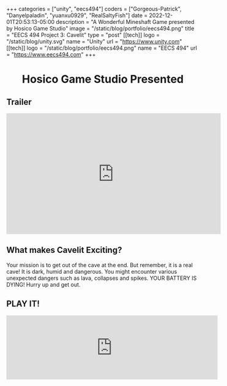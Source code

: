 +++
categories = ["unity", "eecs494"]
coders = ["Gorgeous-Patrick", "Danyelpaladin", "yuanxu0929", "RealSaltyFish"]
date = 2022-12-01T20:53:13-05:00
description = "A Wonderful Mineshaft Game presented by Hosico Game Studio"
image = "/static/blog/portfolio/eecs494.png"
title = "EECS 494 Project 3: Cavelit"
type = "post"
[[tech]]
logo = "/static/blog/unity.svg"
name = "Unity"
url = "https://www.unity.com"
[[tech]]
logo = "/static/blog/portfolio/eecs494.png"
name = "EECS 494"
url = "https://www.eecs494.com"
+++

<center><h1>Hosico Game Studio Presented</h1></center>

## Trailer

<center>
<iframe width="560" height="315" src="https://www.youtube-nocookie.com/embed/oizey1BYwk4" title="YouTube video player" frameborder="0" allow="accelerometer; autoplay; clipboard-write; encrypted-media; gyroscope; picture-in-picture" allowfullscreen></iframe>
</center>

## What makes Cavelit Exciting?

Your mission is to get out of the cave at the end. But remember, it is a real cave! It is dark, humid and dangerous. You might encounter various unexpected dangers such as lava, collapses and spikes. YOUR BATTERY IS DYING! Hurry up and get out.

## PLAY IT!

<center><iframe src="https://itch.io/embed/1824934" width="552" height="167" frameborder="0"><a href="https://henrlin24.itch.io/cavelit">Cavelit by henrlin24, Danyelpaladin, yuanxu0929, PatrickLi0906, FurryCat</a></iframe></center>

<!-- <center> -->
<!-- <iframe src="https://statics.patrickli.one/EECS494/Project3/" width="960" height="600" allowfullscreen="" webkitallowfullscreen="true" mozallowfullscreen="true" oallowfullscreen="true" msallowfullscreen="true"></iframe> -->
<!-- <br /> -->
<!-- <a href="https://statics.patrickli.one/EECS494/Project3/" > Click here if the game does not load </a> -->
<!-- </center> -->

